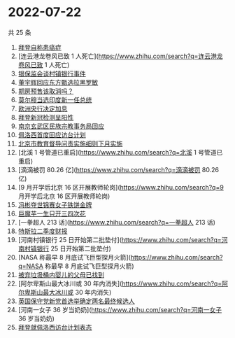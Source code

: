 # 2022-07-22

共 25 条

<!-- BEGIN ZHIHUSEARCH -->
<!-- 最后更新时间 Fri Jul 22 2022 13:18:55 GMT+0800 (China Standard Time) -->
1. [拜登自称患癌症](https://www.zhihu.com/search?q=拜登自称患癌症)
1. [连云港龙卷风已致 1 人死亡](https://www.zhihu.com/search?q=连云港龙卷风已致 1 人死亡)
1. [银保监会谈村镇银行事件](https://www.zhihu.com/search?q=银保监会谈村镇银行事件)
1. [董宇辉回应东方甄选拉黑罗敏](https://www.zhihu.com/search?q=董宇辉回应东方甄选拉黑罗敏)
1. [期房预售该取消吗？](https://www.zhihu.com/search?q=期房预售该取消吗？)
1. [莫尔穆当选印度新一任总统](https://www.zhihu.com/search?q=莫尔穆当选印度新一任总统)
1. [欧洲央行决定加息](https://www.zhihu.com/search?q=欧洲央行决定加息)
1. [拜登新冠检测呈阳性](https://www.zhihu.com/search?q=拜登新冠检测呈阳性)
1. [南京玄武区民族宗教事务局回应](https://www.zhihu.com/search?q=南京玄武区民族宗教事务局回应)
1. [佩洛西首度回应访台计划](https://www.zhihu.com/search?q=佩洛西首度回应访台计划)
1. [北京市教育督导问责实施细则下月实施](https://www.zhihu.com/search?q=北京市教育督导问责实施细则下月实施)
1. [北溪 1 号管道已重启](https://www.zhihu.com/search?q=北溪 1 号管道已重启)
1. [滴滴被罚 80.26 亿](https://www.zhihu.com/search?q=滴滴被罚 80.26 亿)
1. [9 月开学后北京 16 区开展教师轮岗](https://www.zhihu.com/search?q=9 月开学后北京 16 区开展教师轮岗)
1. [冯彬夺世锦赛女子铁饼金牌](https://www.zhihu.com/search?q=冯彬夺世锦赛女子铁饼金牌)
1. [巨魔芋一生只开三四次花](https://www.zhihu.com/search?q=巨魔芋一生只开三四次花)
1. [一拳超人 213 话](https://www.zhihu.com/search?q=一拳超人 213 话)
1. [特斯拉二季度财报](https://www.zhihu.com/search?q=特斯拉二季度财报)
1. [河南村镇银行 25 日开始第二批垫付](https://www.zhihu.com/search?q=河南村镇银行 25 日开始第二批垫付)
1. [NASA 称最早 8 月底试飞巨型探月火箭](https://www.zhihu.com/search?q=NASA 称最早 8 月底试飞巨型探月火箭)
1. [被弃垃圾桶内婴儿的父母已找到](https://www.zhihu.com/search?q=被弃垃圾桶内婴儿的父母已找到)
1. [阿尔卑斯山最大冰川或 30 年内消失](https://www.zhihu.com/search?q=阿尔卑斯山最大冰川或 30 年内消失)
1. [英国保守党新党首选举确定两名最终候选人](https://www.zhihu.com/search?q=英国保守党新党首选举确定两名最终候选人)
1. [河南一女子 36 岁当奶奶](https://www.zhihu.com/search?q=河南一女子 36 岁当奶奶)
1. [拜登就佩洛西访台计划表态](https://www.zhihu.com/search?q=拜登就佩洛西访台计划表态)
<!-- END ZHIHUSEARCH -->
